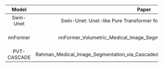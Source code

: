 
|  Model  |                         Paper                         |    Venue   | Year | Code | Time |
| :----: | :----------------------------------------------------------: | :----: | :----: | :----: | :----: |
| Swin-Unet| Swin-Unet: Unet-like Pure Transformer for Medical Image Segmentation | ECCV | 2022 | [Python](https://github.com/HuCaoFighting/Swin-Unet) | 2024.5.10 |
| nnFormer| nnFormer_Volumetric_Medical_Image_Segmentation_via_a_3D_Transformer |TIP | 2023 | [Python](https://github.com/HuCaoFighting/Swin-Unet](https://arxiv.org/pdf/2109.03201) | 2024.5.25 |
| PVT-CASCADE|Rahman_Medical_Image_Segmentation_via_Cascaded_Attention_Decoding_WACV_2023_paper |WACV | 2023 | [Python](https://openaccess.thecvf.com/content/WACV2023/papers/Rahman_Medical_Image_Segmentation_via_Cascaded_Attention_Decoding_WACV_2023_paper.pdf)| 2024.5.25 |
